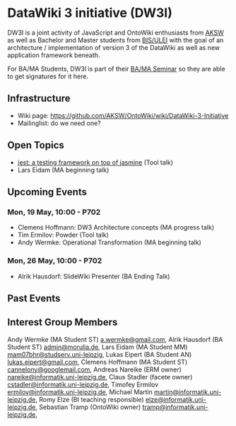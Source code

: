 # DataWiki 3 initiative (DW3I)

DW3I is a joint activity of JavaScript and OntoWiki enthusiasts from [AKSW](http://aksw.org) as well as Bachelor and Master students from [BIS/ULEI](http://bis.uni-leipzig.de) with the goal of an architecture / implementation of version 3 of the DataWiki as well as new application framework beneath.

For BA/MA Students, DW3I is part of their [BA/MA Seminar](http://bis.informatik.uni-leipzig.de/de/Lehre/1314/) so they are able to get signatures for it here.

## Infrastructure

* Wiki page: https://github.com/AKSW/OntoWiki/wiki/DataWiki-3-Initiative
* Mailinglist: do we need one?

## Open Topics
* [jest: a testing framework on top of jasmine](http://facebook.github.io/jest/index.html) (Tool talk)
* Lars Eidam (MA beginning talk)

## Upcoming Events

### Mon, 19 May, 10:00 - P702
* Clemens Hoffmann: DW3 Architecture concepts (MA progress talk)
* Tim Ermilov: Powder (Tool talk)
* Andy Wermke: Operational Transformation (MA beginning talk)

### Mon, 26 May, 10:00 - P702
* Alrik Hausdorf: SlideWiki Presenter (BA Ending Talk)

## Past Events

## Interest Group Members

Andy Wermke (MA Student ST) <a.wermke@gmail.com>,
Alrik Hausdorf (BA Student ST) <admin@morulia.de>,
Lars Eidam (MA Student MM) <mam07bhr@studserv.uni-leipzig>,
Lukas Eipert (BA Student AN) <lukas.eipert@gmail.com>,
Clemens Hoffmann (MA Student ST) <cannelony@googlemail.com>,
Andreas Nareike (ERM owner) <nareike@informatik.uni-leipzig.de>,
Claus Stadler (facete owner) <cstadler@informatik.uni-leipzig.de>,
Timofey Ermilov <ermilov@informatik.uni-leipzig.de>,
Michael Martin <martin@informatik.uni-leipzig.de>,
Romy Elze (BI teaching responsible) <elze@informatik.uni-leipzig.de>,
Sebastian Tramp (OntoWiki owner) <tramp@informatik.uni-leipzig.de>,
